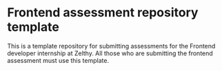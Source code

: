 # Frontend assessment repository template

This is a template repository for submitting assessments for the Frontend developer internship at Zelthy. All those who are submitting the frontend assessment must use this template.
